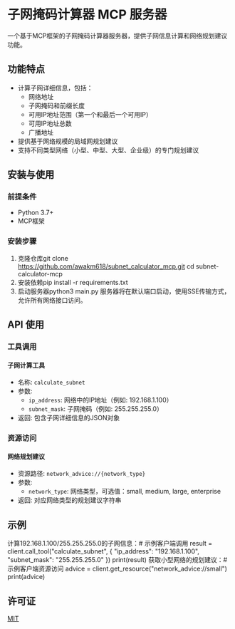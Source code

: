 # 子网掩码计算器 MCP 服务器

一个基于MCP框架的子网掩码计算器服务器，提供子网信息计算和网络规划建议功能。

## 功能特点

- 计算子网详细信息，包括：
  - 网络地址
  - 子网掩码和前缀长度
  - 可用IP地址范围（第一个和最后一个可用IP）
  - 可用IP地址总数
  - 广播地址
- 提供基于网络规模的局域网规划建议
- 支持不同类型网络（小型、中型、大型、企业级）的专门规划建议

## 安装与使用

### 前提条件

- Python 3.7+
- MCP框架

### 安装步骤

1. 克隆仓库git clone https://github.com/awakm618/subnet_calculator_mcp.git
cd subnet-calculator-mcp
2. 安装依赖pip install -r requirements.txt
3. 启动服务器python3 main.py
服务器将在默认端口启动，使用SSE传输方式，允许所有网络接口访问。

## API 使用

### 工具调用

#### 子网计算工具
- 名称: `calculate_subnet`
- 参数:
  - `ip_address`: 网络中的IP地址（例如: 192.168.1.100）
  - `subnet_mask`: 子网掩码（例如: 255.255.255.0）
- 返回: 包含子网详细信息的JSON对象

### 资源访问

#### 网络规划建议
- 资源路径: `network_advice://{network_type}`
- 参数:
  - `network_type`: 网络类型，可选值：small, medium, large, enterprise
- 返回: 对应网络类型的规划建议字符串

## 示例

计算192.168.1.100/255.255.255.0的子网信息：# 示例客户端调用
result = client.call_tool("calculate_subnet", {
    "ip_address": "192.168.1.100",
    "subnet_mask": "255.255.255.0"
})
print(result)
获取小型网络的规划建议：# 示例客户端资源访问
advice = client.get_resource("network_advice://small")
print(advice)
## 许可证

[MIT](LICENSE)
    

